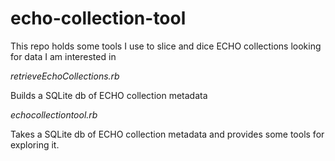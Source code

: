 echo-collection-tool
====================
This repo holds some tools I use to slice and dice ECHO collections looking for data I am interested in


_retrieveEchoCollections.rb_

Builds a SQLite db of ECHO collection metadata

_echocollectiontool.rb_

Takes a SQLite db of ECHO collection metadata and provides some tools for exploring it.
